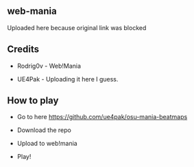 ## web-mania

Uploaded here because original link was blocked

## Credits

- Rodrig0v - Web!Mania

- UE4Pak - Uploading it here I guess.

## How to play

- Go to here https://github.com/ue4pak/osu-mania-beatmaps

- Download the repo

- Upload to web!mania

- Play!
